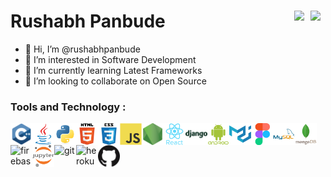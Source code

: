 # Rushabh Panbude  <a href="https://www.linkedin.com/in/rushabh-panbude/"><img align="right" width="24px" src="https://cdn.jsdelivr.net/npm/simple-icons@v3/icons/linkedin.svg"  /></a><a href="https://twitter.com/rushabhpanbude"><img align="right" width="26px" src="https://cdn.jsdelivr.net/npm/simple-icons@v3/icons/twitter.svg" /></a>

- 👋 Hi, I’m @rushabhpanbude
- 👀 I’m interested in Software Development
- 🌱 I’m currently learning Latest Frameworks
- 💞️ I’m looking to collaborate on Open Source

### Tools and Technology :

<img align="left" alt="Cpp" width="35px" src="https://raw.githubusercontent.com/github/explore/80688e429a7d4ef2fca1e82350fe8e3517d3494d/topics/cpp/cpp.png" />
<img align="left" src="https://raw.githubusercontent.com/devicons/devicon/master/icons/java/java-original.svg" alt="java" width="35" height="35"/>
<img align="left" src="https://raw.githubusercontent.com/devicons/devicon/master/icons/python/python-original.svg" alt="python" width="35" height="35"/>
<img align="left" src="https://raw.githubusercontent.com/devicons/devicon/master/icons/html5/html5-original-wordmark.svg" alt="html5" width="35" height="35" />
<img align="left" src="https://raw.githubusercontent.com/devicons/devicon/master/icons/css3/css3-original-wordmark.svg" alt="css3" width="35" height="35" />
<img align="left" src="https://raw.githubusercontent.com/devicons/devicon/master/icons/javascript/javascript-original.svg" alt="javascript" width="35" height="35"/>
<img align="left" alt="Node.js" width="35px" src="https://raw.githubusercontent.com/github/explore/80688e429a7d4ef2fca1e82350fe8e3517d3494d/topics/nodejs/nodejs.png" />
<img align="left" src="https://raw.githubusercontent.com/devicons/devicon/master/icons/react/react-original-wordmark.svg" alt="react" width="35" height="35"/>
<img align="left" alt="Django" width="35px" src="https://raw.githubusercontent.com/github/explore/80688e429a7d4ef2fca1e82350fe8e3517d3494d/topics/django/django.png" />
<img align="left" src="https://github.com/devicons/devicon/blob/master/icons/android/android-plain-wordmark.svg" alt="java" width="35" height="35"/>
<img align="left" src="https://github.com/devicons/devicon/blob/master/icons/materialui/materialui-original.svg" alt="react" width="35" height="35"/>
<img align="left" src="https://github.com/devicons/devicon/blob/master/icons/figma/figma-original.svg" alt="css3" width="35" height="35"/>
<img align="left" src="https://raw.githubusercontent.com/devicons/devicon/master/icons/mysql/mysql-original-wordmark.svg" alt="mysql" width="35" height="35"/>
<img align="left" src="https://raw.githubusercontent.com/devicons/devicon/master/icons/mongodb/mongodb-original-wordmark.svg" alt="mongodb" width="35" height="35"/>
<img align="left" src="https://www.vectorlogo.zone/logos/firebase/firebase-icon.svg" alt="firebase" width="35" height="35"/>
<img align="left" src="https://github.com/devicons/devicon/blob/master/icons/jupyter/jupyter-original-wordmark.svg" alt="java" width="35" height="35"/>
<img align="left" src="https://www.vectorlogo.zone/logos/git-scm/git-scm-icon.svg" alt="git" width="35" height="35"/>
<img align="left" src="https://www.vectorlogo.zone/logos/heroku/heroku-icon.svg" alt="heroku" width="35" height="35"/>
     
<img align="left" alt="GitHub" width="35px" src="https://raw.githubusercontent.com/github/explore/78df643247d429f6cc873026c0622819ad797942/topics/github/github.png" />

<br/>

<!---
rushabhpanbude/rushabhpanbude is a ✨ special ✨ repository because its `README.md` (this file) appears on your GitHub profile.
You can click the Preview link to take a look at your changes.
--->
